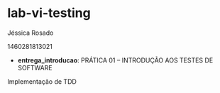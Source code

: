 # lab-vi-testing

Jéssica Rosado

1460281813021

- **entrega_introducao**: PRÁTICA 01 – INTRODUÇÃO AOS TESTES DE SOFTWARE

Implementação de TDD